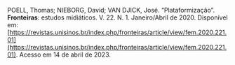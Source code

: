 POELL, Thomas; NIEBORG, David; VAN DJICK, José. “Plataformização”. **Fronteiras**: estudos midiáticos. V. 22. N. 1. Janeiro/Abril de 2020. Disponível em: [https://revistas.unisinos.br/index.php/fronteiras/article/view/fem.2020.221.01](https://revistas.unisinos.br/index.php/fronteiras/article/view/fem.2020.221.01). Acesso em 14 de abril de 2023.